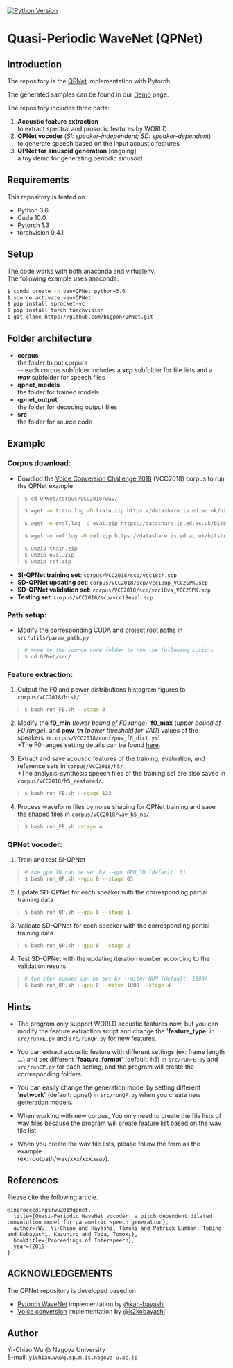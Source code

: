 [![Python Version](https://img.shields.io/badge/Python-3.5%2C%203.6-green.svg)](https://img.shields.io/badge/Python-3.5%2C%203.6-green.svg)

# Quasi-Periodic WaveNet (QPNet)

## Introduction
The repository is the [QPNet](https://arxiv.org/abs/1907.00797) implementation with Pytorch.  

The generated samples can be found in our [Demo]((https://bigpon.github.io/QuasiPeriodicWaveNet_demo)) page.  

The repository includes three parts:
1. **Acoustic feature extraction**  
to extract spectral and prosodic features by WORLD  
2. **QPNet vocoder** (*SI: speaker-independent; SD: speaker-dependent*)  
to generate speech based on the input acoustic features
3. **QPNet for sinusoid generation** [ongoing]  
a toy demo for generating periodic sinusoid

## Requirements
This repository is tested on
- Python 3.6
- Cuda 10.0
- Pytorch 1.3
- torchvision 0.4.1

## Setup
The code works with both anaconda and virtualenv.  
The following example uses anaconda.
```bash
$ conda create -n venvQPNet python=3.6
$ source activate venvQPNet
$ pip install sprocket-vc
$ pip install torch torchvision
$ git clone https://github.com/bigpon/QPNet.git
```

## Folder architecture
- **corpus**  
the folder to put corpora  
-- each corpus subfolder includes a ***scp*** subfolder for file lists and a ***wav*** subfolder for speech files 
- **qpnet_models**  
the folder for trained models
- **qpnet_output**  
the folder for decoding output files
- **src**  
the folder for source code

## Example

### Corpus download:
- Dowdlod the [Voice Conversion Challenge 2018](https://datashare.is.ed.ac.uk/handle/10283/3061) (VCC2018) corpus to run the QPNet example
>```bash
>$ cd QPNet/corpus/VCC2018/wav/
>
>$ wget -o train.log -O train.zip https://datashare.is.ed.ac.uk/bitstream/handle/10283/3061/vcc2018_database_training.zip
>
>$ wget -o eval.log -O eval.zip https://datashare.is.ed.ac.uk/bitstream/handle/10283/3061/vcc2018_database_evaluation.zip
>
>$ wget -o ref.log -O ref.zip https://datashare.is.ed.ac.uk/bitstream/handle/10283/3061/vcc2018_database_reference.zip
>
>$ unzip train.zip
>$ unzip eval.zip
>$ unzip ref.zip
>```
- **SI-QPNet training set**: `corpus/VCC2018/scp/vcc18tr.scp`  
- **SD-QPNet updating set**: `corpus/VCC2018/scp/vcc18up_VCC2SPK.scp`  
- **SD-QPNet validation set**: `corpus/VCC2018/scp/vcc18va_VCC2SPK.scp`  
- **Testing  set**: `corpus/VCC2018/scp/vcc18eval.scp`  

### Path setup:
- Modify the corresponding CUDA and project root paths in `src/utils/param_path.py`
> ``` bash 
># move to the source code folder to run the following scripts
>$ cd QPNet/src/
> ```  

### Feature extraction:  
1. Output the F0 and power distributions histogram figures to `corpus/VCC2018/hist/`  
> ``` bash  
>$ bash run_FE.sh --stage 0
> ```  

2. Modify the **f0_min** (*lower bound of F0 range*), **f0_max** (*upper bound of F0 range*), and **pow_th** (*power threshold for VAD*) values of the speakers in `corpus/VCC2018/conf/pow_f0_dict.yml`  
*The F0 ranges setting details can be found [here](https://github.com/k2kobayashi/sprocket/blob/master/docs/vc_example.md).  

3. Extract and save acoustic features of the training, evaluation, and reference sets in `corpus/VCC2018/h5/`   
*The analysis-synthesis speech files of the training set are also saved in `corpus/VCC2018/h5_restored/`.
> ``` bash 
>$ bash run_FE.sh --stage 123
> ```  

4. Process waveform files by noise shaping for QPNet training and save the shaped files in `corpus/VCC2018/wav_h5_ns/`   
> ``` bash
>$ bash run_FE.sh -stage 4 
> ```

### QPNet vocoder:
1. Train and test SI-QPNet   
> ``` bash 
># the gpu ID can be set by --gpu GPU_ID (default: 0)
>$ bash run_QP.sh --gpu 0 --stage 03
> ```  

2. Update SD-QPNet for each speaker with the corresponding partial training data
> ``` bash 
>$ bash run_QP.sh --gpu 0 --stage 1
> ```  

3. Validate SD-QPNet for each speaker with the corresponding partial training data
> ``` bash 
>$ bash run_QP.sh --gpu 0 --stage 2
> ```  

4. Test SD-QPNet with the updating iteration number according to the validation results 
> ``` bash 
># the iter number can be set by --miter NUM (default: 1000)
>$ bash run_QP.sh --gpu 0 --miter 1000 --stage 4
> ```  

## Hints

- The program only support WORLD acoustic features now, but you can modify the feature extraction script and change the '**feature_type**' in `src/runFE.py` and `src/runQP.py` for new features.

- You can extract acoustic feature with different settings (ex: frame length ...) and set different '**feature_format**' (default: h5) in `src/runFE.py` and `src/runQP.py` for each setting, and the program will create the corresponding folders. 

- You can easily change the generation model by setting different '**network**' (default: qpnet) in `src/runQP.py` when you create new generation models.

- When working with new corpus, You only need to create the file lists of wav files because the program will create feature list based on the wav file list.

- When you create the wav file lists, please follow the form as the example  
(ex: rootpath/wav/xxx/xxx.wav).

## References

Please cite the following article.

```
@inproceedings{wu2019qpnet,
  title={Quasi-Periodic WaveNet vocoder: a pitch dependent dilated convolution model for parametric speech generation},
  author={Wu, Yi-Chiao and Hayashi, Tomoki and Patrick Lumban, Tobing and Kobayashi, Kazuhiro and Toda, Tomoki},
  booktitle={Proceedings of Interspeech},
  year={2019}
}
```

## ACKNOWLEDGEMENTS
The QPNet repository is developed based on 
- [Pytorch WaveNet]() implementation by [@kan-bayashi](https://github.com/kan-bayashi)
- [Voice conversion](https://github.com/k2kobayashi/sprocket) implementation by [@k2kobayashi](https://github.com/k2kobayashi)

## Author
Yi-Chiao Wu @ Nagoya University  
E-mail: `yichiao.wu@g.sp.m.is.nagoya-u.ac.jp`



